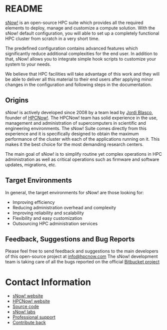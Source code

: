 <!--
sNow! Cluster Manager provides all the required elements to deploy, manage an HPC cluster
Copyright (C) 2008 Jordi Blasco

This program is free software: you can redistribute it and/or modify
it under the terms of the GNU General Public License as published by
the Free Software Foundation, either version 3 of the License, or
(at your option) any later version.

This program is distributed in the hope that it will be useful,
but WITHOUT ANY WARRANTY; without even the implied warranty of
MERCHANTABILITY or FITNESS FOR A PARTICULAR PURPOSE.  See the
GNU General Public License for more details.

You should have received a copy of the GNU General Public License
along with this program.  If not, see <http://www.gnu.org/licenses/>.

sNow! Cluster Suite is an opensource project developed by Jordi Blasco <jordi.blasco@hpcnow.com>
For more information, visit the official website: www.hpcnow.com/snow
-->

# README

[sNow!](https://hpcnow.github.io/snow-web/) is an open-source HPC suite which provides all the required elements to deploy, manage and customize a compute solution. With the sNow! default configuration, you will able to set up a completely functional HPC cluster from scratch in a very short time.

The predefined configuration contains advanced features which significantly reduce additional complexities for the end user. In addition to that, sNow! allows you to integrate simple hook scripts to customize your system to your needs.

We believe that HPC facilities will take advantage of this work and they will be able to deliver all this material to their end users after applying minor changes in the configuration and following steps in the documentation.

## Origins

sNow! is actively developed since 2008 by a team lead by [Jordi Blasco](https://www.linkedin.com/in/jordiblascopallares/), founder of [HPCNow!](http://www.hpcnow.com). The HPCNow! team has solid experience in the use, management and administration of supercomputers in scientific and engineering environments. The sNow! Suite comes directly from this experience and it is specifically designed to obtain the maximum performance of the cluster with each of the applications running on it. This makes it the best choice for the most demanding research centers.

The main goal of sNow! is to simplify routine yet complex operations in HPC administration as well as critical operations such as firmware and software updates, migrations, etc.

## Target Environments
In general, the target environments for sNow! are those looking for:

* Improving efficiency
* Reducing administration overhead and complexity
* Improving reliability and scalability
* Flexibility and easy customization
* Outsourcing HPC administration services

## Feedback, Suggestions and Bug Reports

Please feel free to send feedback and suggestions to the main developers of this open-source project at info@hpcnow.com
The sNow! development team is taking care of all the bugs reported on the official [Bitbucket project](https://bitbucket.org/hpcnow/snow-tools/issues?status=new&status=open )

# Contact Information

* [sNow! website](https://hpcnow.github.io/snow-web/)
* [HPCNow! website](http://hpcnow.com)
* [Source code](https://bitbucket.org/hpcnow/snow-tools)
* [sNow! labs](https://github.com/hpcnow/snow-labs)
* [Professional support](https://hpcnow.github.io/snow-web/support.html)
* [Contribute back](https://hpcnow.github.io/snow-documentation/mydoc_contribute_back.html)
